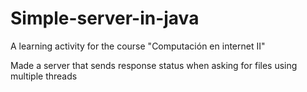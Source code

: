 # Simple-server-in-java
A learning activity for the course "Computación en internet II"

Made a server that sends response status when asking for files using multiple threads
